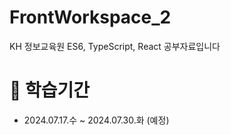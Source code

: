 # FrontWorkspace_2

KH 정보교육원 ES6, TypeScript, React 공부자료입니다

# :calendar: 학습기간

- 2024.07.17.수 ~ 2024.07.30.화 (예정)
